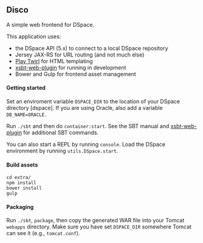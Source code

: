 ## Disco

A simple web frontend for DSpace.

This application uses:

* the DSpace API (5.x) to connect to a local DSpace repository
* Jersey JAX-RS for URL routing (and not much else)
* [Play Twirl](https://github.com/playframework/twirl) for HTML templating
* [xsbt-web-plugin](https://github.com/earldouglas/xwp-template) for running in development
* Bower and Gulp for frontend asset management

#### Getting started

Set an enviroment variable `DSPACE_DIR` to the location of your DSpace directory [dspace]. If you are using Oracle, also add a variable `DB_NAME=ORACLE`. 

Run `./sbt` and then do `container:start`. See the SBT manual and [xsbt-web-plugin](https://github.com/earldouglas/xwp-template) for additional SBT commands. 

You can also start a REPL by running `console`. Load the DSpace environment by running `utils.DSpace.start`.

#### Build assets

    cd extra/
    npm install
    bower install
    gulp

#### Packaging

Run `./sbt`, `package`, then copy the generated WAR file into your Tomcat `webapps` directory. Make sure you have set `DSPACE_DIR` somewhere Tomcat can see it (e.g., `tomcat.conf`).
